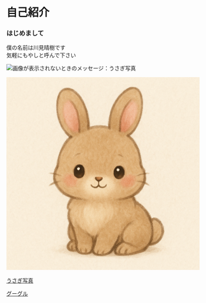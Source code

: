# 自己紹介

### はじめまして
僕の名前は川見晴樹です  
気軽にもやしと呼んで下さい


![画像が表示されないときのメッセージ：うさぎ写真](https://img.freepik.com/free-photo/easter-celebration-with-dreamy-bunny_23-2151246705.jpg?t=st=1721950879~exp=1721954479~hmac=ee8183c9ed2991c5fc1cff222c37bfa6ac06288f64b34c0d817ee7bdc477a730&w=996)

![画像が表示されないときのメッセージ：うさぎ写真](https://raw.githubusercontent.com/MYS0401/markdown_practice/refs/heads/main/images/ChatGPT%E3%81%AB%E6%8F%8F%E3%81%84%E3%81%A6%E3%82%82%E3%82%89%E3%81%A3%E3%81%9F%E3%81%8B%E3%82%8F%E3%81%84%E3%81%84%E3%81%86%E3%81%95%E3%81%8E%E3%81%AE%E7%94%BB%E5%83%8F.png)

[うさぎ写真](https://raw.githubusercontent.com/MYS0401/markdown_practice/refs/heads/main/images/ChatGPT%E3%81%AB%E6%8F%8F%E3%81%84%E3%81%A6%E3%82%82%E3%82%89%E3%81%A3%E3%81%9F%E3%81%8B%E3%82%8F%E3%81%84%E3%81%84%E3%81%86%E3%81%95%E3%81%8E%E3%81%AE%E7%94%BB%E5%83%8F.png)

[グーグル](https://www.google.com/)
